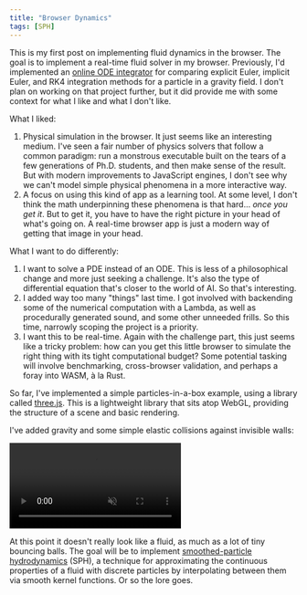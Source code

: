 ```yaml
---
title: "Browser Dynamics"
tags: [SPH]
---
```


This is my first post on implementing fluid dynamics in the browser. The goal is to implement a real-time fluid solver in my browser. Previously, I'd implemented an [online ODE integrator](https://ode.tarinyoom.io/) for comparing explicit Euler, implicit Euler, and RK4 integration methods for a particle in a gravity field. I don't plan on working on that project further, but it did provide me with some context for what I like and what I don't like.

What I liked:
1. Physical simulation in the browser. It just seems like an interesting medium. I've seen a fair number of physics solvers that follow a common paradigm: run a monstrous executable built on the tears of a few generations of Ph.D. students, and then make sense of the result. But with modern improvements to JavaScript engines, I don't see why we can't model simple physical phenomena in a more interactive way.
2. A focus on using this kind of app as a learning tool. At some level, I don't think the math underpinning these phenomena is that hard... *once you get it*. But to get it, you have to have the right picture in your head of what's going on. A real-time browser app is just a modern way of getting that image in your head.

What I want to do differently:
1. I want to solve a PDE instead of an ODE. This is less of a philosophical change and more just seeking a challenge. It's also the type of differential equation that's closer to the world of AI. So that's interesting.
2. I added way too many "things" last time. I got involved with backending some of the numerical computation with a Lambda, as well as procedurally generated sound, and some other unneeded frills. So this time, narrowly scoping the project is a priority.
3. I want this to be real-time. Again with the challenge part, this just seems like a tricky problem: how can you get this little browser to simulate the right thing with its tight computational budget? Some potential tasking will involve benchmarking, cross-browser validation, and perhaps a foray into WASM, à la Rust.

So far, I've implemented a simple particles-in-a-box example, using a library called [three.js](https://threejs.org/). This is a lightweight library that sits atop WebGL, providing the structure of a scene and basic rendering.

I've added gravity and some simple elastic collisions against invisible walls:

<video src="videos/particles_in_a_box.webm" autoplay loop muted playsinline></video>

At this point it doesn't really look like a fluid, as much as a lot of tiny bouncing balls. The goal will be to implement [smoothed-particle hydrodynamics](https://en.wikipedia.org/wiki/Smoothed-particle_hydrodynamics) (SPH), a technique for approximating the continuous properties of a fluid with discrete particles by interpolating between them via smooth kernel functions. Or so the lore goes.
